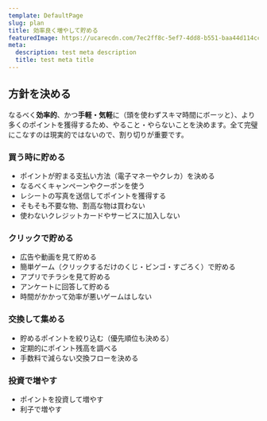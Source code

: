 ```yaml
---
template: DefaultPage
slug: plan
title: 効率良く増やして貯める
featuredImage: https://ucarecdn.com/7ec2ff8c-5ef7-4dd8-b551-baa44d114cc3/
meta:
  description: test meta description
  title: test meta title
---
```


## 方針を決める

なるべく**効率的**、かつ**手軽・気軽**に（頭を使わずスキマ時間にボーッと）、より多くのポイントを獲得するため、やること・やらないことを決めます。全て完璧にこなすのは現実的ではないので、割り切りが重要です。

### 買う時に貯める
  - ポイントが貯まる支払い方法（電子マネーやクレカ）を決める
  - なるべくキャンペーンやクーポンを使う
  - レシートの写真を送信してポイントを獲得する
  - そもそも不要な物、割高な物は買わない
  - 使わないクレジットカードやサービスに加入しない

### クリックで貯める
  - 広告や動画を見て貯める
  - 簡単ゲーム（クリックするだけのくじ・ビンゴ・すごろく）で貯める
  - アプリでチラシを見て貯める
  - アンケートに回答して貯める
  - 時間がかかって効率が悪いゲームはしない

### 交換して集める
  - 貯めるポイントを絞り込む（優先順位も決める）
  - 定期的にポイント残高を調べる
  - 手数料で減らない交換フローを決める

### 投資で増やす
  - ポイントを投資して増やす
  - 利子で増やす



